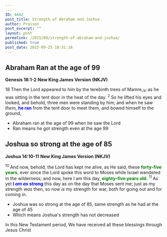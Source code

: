 ```yaml
---
---
ID: 4442
post_title: Strength of Abraham and Joshua
author: Praison
post_excerpt: ""
layout: post
permalink: /2015/09/strength-of-abraham-and-joshua/
published: true
post_date: 2015-09-25 18:31:16
---
```

<h2>Abraham Ran at the age of 99</h2>
<strong>Genesis 18:1-2</strong>
<strong> New King James Version (NKJV)</strong>
<p class="chapter-2"><span class="text Gen-18-1"><span class="chapternum">18 </span>Then the <span class="small-caps">Lord</span> appeared to him by the terebinth trees of Mamre,<sup class="footnote" style="box-sizing: border-box; font-size: 0.625em; line-height: 22px; position: relative; vertical-align: top; top: 0px;" data-fn="#fen-NKJV-426a" data-link="[&lt;a href=&quot;#fen-NKJV-426a&quot; title=&quot;See footnote a&quot;&gt;a&lt;/a&gt;]">[<a title="See footnote a" href="https://www.biblegateway.com/passage/?search=Genesis+18%3A1-2&amp;version=NKJV#fen-NKJV-426a">a</a>]</sup> as he was sitting in the tent door in the heat of the day. </span><span id="en-NKJV-427" class="text Gen-18-2"><sup class="versenum">2 </sup>So he lifted his eyes and looked, and behold, three men were standing by him; and when he saw <i>them,</i> <span style="color: #0000ff;"><strong>he ran</strong></span> from the tent door to meet them, and bowed himself to the ground,</span></p>

<ul>
	<li class="chapter-2">Abraham ran at the age of 99 when he saw the Lord</li>
	<li class="chapter-2">Ran means he got strength even at the age 99</li>
</ul>
<h2>Joshua so strong at the age of 85</h2>
<strong>Joshua 14:10-11</strong>
<strong> New King James Version (NKJV)</strong>

<span id="en-NKJV-6198" class="text Josh-14-10"><sup class="versenum">10 </sup>And now, behold, the <span class="small-caps">Lord</span> has kept me alive, as He said, these <span style="color: #008000;"><strong>forty-five years</strong></span>, ever since the <span class="small-caps">Lord</span> spoke this word to Moses while Israel wandered in the wilderness; and now, here I am this day, <span style="color: #008000;"><strong>eighty-five years old</strong></span>. </span><span id="en-NKJV-6199" class="text Josh-14-11"><sup class="versenum">11 </sup>As yet <span style="color: #0000ff;"><strong>I <i>am as</i> strong</strong></span> this day as on the day that Moses sent me; just as my strength <i>was</i> then, so now <i>is</i> my strength for war, both for going out and for coming in.</span>
<ul>
	<li>Joshua was so strong at the age of 85, same strength as he had at the age of 45</li>
	<li>Which means Joshua's strength has not decreased</li>
</ul>
In this New Testament period, We have received all these blessings through Jesus Christ
